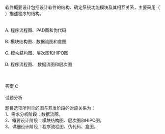 <div class="detail lh2"><div>
软件概要设计包括设计软件的结构、确定系统功能模块及其相互关系，主要采用（  ）描述程序的结构。</div><br/><br/>A. 程序流程图、PAD图和伪代码<br/><br/>B. 模块结构图、数据流图和盒图<br/><br/>C. 模块结构图、层次图和HIPO图<br/><br/>D. 程序流程图、 数据流图和层次图<br/><br/><br/><br/>答案 C<br/><br/>试题分析<br/><p>题目选项所列举的图与开发阶段的对应关系为：<br/>
1、需求分析阶段：数据流图。<br/>
2、概要设计阶段：模块结构图、层次图和HIPO图。<br/>
3、详细设计阶段：程序流程图、伪代码、盒图。<br/></p></div>
